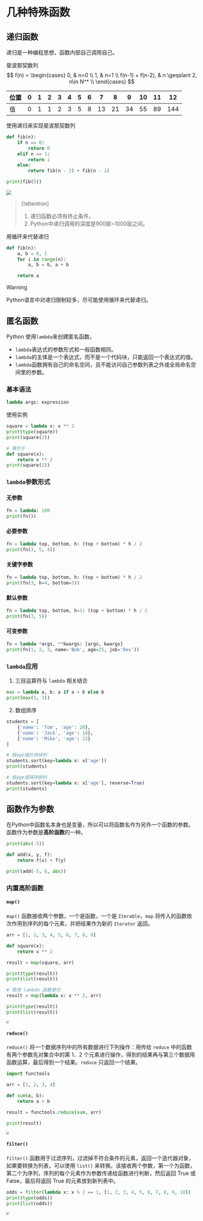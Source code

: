 # 几种特殊函数

## 递归函数

递归是一种编程思想，函数内部自己调用自己。

斐波那契数列
$$
f(n) =
\begin{cases} 
0,  & n=0 \\
1, & n=1 \\
f(n-1) + f(n-2), & n \geqslant 2, n\in N^* \\
\end{cases}
$$

| 位置 | 0    | 1    | 2    | 3    | 4    | 5    | 6    | 7    | 8    | 9    | 10   | 11   | 12   |
| ---- | ---- | ---- | ---- | ---- | ---- | ---- | ---- | ---- | ---- | ---- | ---- | ---- | ---- |
| 值   | 0    | 1    | 1    | 2    | 3    | 5    | 8    | 13   | 21   | 34   | 55   | 89   | 144  |

使用递归来实现斐波那契数列

```python
def fib(n):
    if n == 0:
        return 0
    elif n == 1:
        return 1
    else:
        return fib(n - 2) + fib(n - 1)

print(fib(5))
```

<img src="https://raw.githubusercontent.com/hughxusu/lesson-py/developing/_images/base/v2-74704e7bf8edf09f5d318596f9cb0889_1440w.webp" style="zoom:80%;" />

> [!attention]
>
> 1. 递归函数必须有终止条件。
> 2. Python中递归调用的深度是900层~1000层之间。

用循环来代替递归

```python
def fib(n):
    a, b = 0, 1
    for i in range(n):
        a, b = b, a + b

    return a
```

> [!warning]
>
> Python语言中对递归限制较多，尽可能使用循环来代替递归。

## 匿名函数

Python 使用`lambda`来创建匿名函数。

* `lambda`表达式的参数形式和一般函数相同。
* `lambda`的主体是一个表达式，而不是一个代码块，只能返回一个表达式的值。
* `lambda`函数拥有自己的命名空间，且不能访问自己参数列表之外或全局命名空间里的参数。

### 基本语法

```python
lambda args: expression
```

使用实例

```python
square = lambda x: x ** 2
print(type(square))
print(square(2))

# 等价于
def square(x):
    return x ** 2
print(square(2))
```

### `lambda`参数形式

#### 无参数

```python
fn = lambda: 100
print(fn())
```

#### 必要参数

```python
fn = lambda top, bottom, h: (top + bottom) * h / 2
print(fn(3, 5, 4))
```

#### 关键字参数

```python
fn = lambda top, bottom, h: (top + bottom) * h / 2
print(fn(3, h=4, bottom=5))
```

#### 默认参数

```python
fn = lambda top, bottom, h=1: (top + bottom) * h / 2
print(fn(3, 5))
```

#### 可变参数

```python
fn = lambda *args, **kwargs: [args, kwargs]
print(fn(1, 2, 3, name='Bob', age=25, job='Dev'))
```

### `lambda`应用

1. 三目运算符与 `lambda` 相关结合

```python
max = lambda a, b: a if a > b else b
print(max(5, 3))
```

2. 数组排序

```python
students = [
    {'name': 'Tom', 'age': 20},
    {'name': 'Jack', 'age': 18},
    {'name': 'Mike', 'age': 22}
]

# 按age值升序排列
students.sort(key=lambda x: x['age'])
print(students)

# 按age值降序排列
students.sort(key=lambda x: x['age'], reverse=True)
print(students)
```

## 函数作为参数

在Python中函数名本身也是变量，所以可以将函数名作为另外一个函数的参数。函数作为参数是**高阶函数**的一种。

```python
print(abs(-5))

def add(x, y, f):
    return f(x) + f(y)

print(add(-5, 6, abs))
```

### 内置高阶函数

#### `map()`

`map()` 函数接收两个参数，一个是函数，一个是 `Iterable`，`map` 将传入的函数依次作用到序列的每个元素，并把结果作为新的 `Iterator` 返回。

```python
arr = [1, 2, 3, 4, 5, 6, 7, 8, 9]

def square(x):
    return x ** 2

result = map(square, arr)

print(type(result))
print(list(result))

# 使用 lambda 函数替代
result = map(lambda x: x ** 2, arr)

print(type(result))
print(list(result))
```

<img src="https://raw.githubusercontent.com/hughxusu/lesson-py/developing/_images/base/map.png" style="zoom:45%;" />

#### `reduce()`

`reduce()` 将一个数据序列中的所有数据进行下列操作：用传给 `reduce` 中的函数有两个参数先对集合中的第 1、2 个元素进行操作，得到的结果再与第三个数据用函数运算，最后得到一个结果。`reduce` 只返回一个结果。

```python
import functools

arr = [1, 2, 3, 4]

def sum(a, b):
    return a + b

result = functools.reduce(sum, arr) 

print(result)
```

<img src="https://raw.githubusercontent.com/hughxusu/lesson-py/developing/_images/base/reduce.png" style="zoom: 45%;" />

#### `filter()`

`filter()` 函数用于过滤序列，过滤掉不符合条件的元素，返回一个迭代器对象，如果要转换为列表，可以使用 `list()` 来转换。该接收两个参数，第一个为函数，第二个为序列，序列的每个元素作为参数传递给函数进行判断，然后返回 True 或 False，最后将返回 True 的元素放到新列表中。

```python
odds = filter(lambda x: x % 2 == 1, [1, 2, 3, 4, 5, 6, 7, 8, 9, 10])
print(type(odds))
print(list(odds))
```

<img src="https://raw.githubusercontent.com/hughxusu/lesson-py/developing/_images/base/filter.png" style="zoom: 45%;" />



